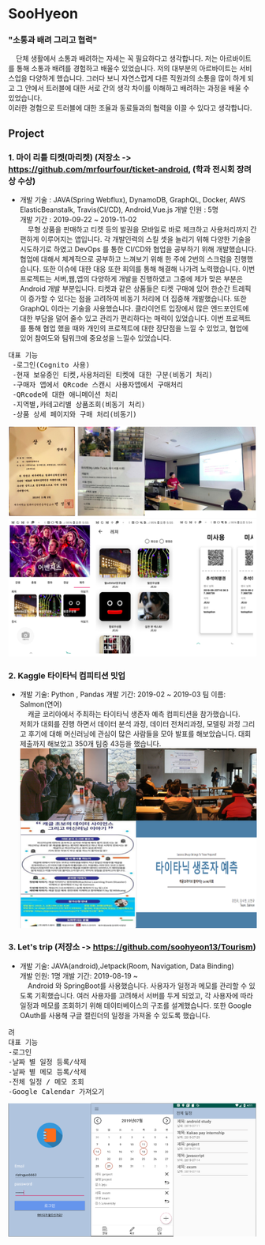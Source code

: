 # SooHyeon
### "소통과 배려 그리고 협력"
&nbsp; &nbsp; 단체 생활에서 소통과 배려하는 자세는 꼭 필요하다고 생각합니다. 저는 아르바이트를 통해 소통과 배려를 경험하고 배울수 있었습니다. 저의 대부분의 아르바이트는 서비스업을 다양하게 했습니다. 그러다 보니 자연스럽게 다른 직원과의 소통을 많이 하게 되고 그 안에서 트러블에 대한 서로 간의 생각 차이를 이해하고 배려하는 과정을 배울 수 있었습니다.<br>
이러한 경험으로 트러블에 대한 조율과 동료들과의 협력을 이끌 수 있다고 생각합니다.
 

## Project

### 1. 마이 리틀 티켓(마리켓) (저장소 -> https://github.com/mrfourfour/ticket-android, (학과 전시회 장려상 수상)<br>
-  개발 기술 : JAVA(Spring Webflux), DynamoDB, GraphQL, Docker, AWS ElasticBeanstalk, Travis(CI/CD), Android,Vue.js 
   개발 인원 : 5명 <br>
   개발 기간 : 2019-09-22 ~ 2019-11-02 <br>
&nbsp; &nbsp; 무형 상품을 판매하고 티켓 등의 발권을 모바일로 바로 체크하고 사용처리까지 간편하게 이루어지는 앱입니다. 각 개발인력의 스킬 셋을 늘리기 위해 다양한 기술을 시도하기로 하였고 DevOps 를 통한 CI/CD와 협업을 공부하기 위해 개발했습니다. 협업에 대해서 체계적으로 공부하고 느껴보기 위해 한 주에 2번의 스크럼을 진행했습니다. 또한 이슈에 대한 대응 또한 회의를 통해 해결해 나가려 노력했습니다. 이번 프로젝트는 서버,웹,앱의 다양하게 개발을 진행하였고 그중에 제가 맞은 부분은 Android 개발 부분입니다. 티켓과 같은 상품들은 티켓 구매에 있어 한순간 트레픽이 증가할 수 있다는 점을 고려하여 비동기 처리에 더 집중해 개발했습니다. 또한 GraphQL 이라는 기술을 사용했습니다. 클라이언트 입장에서 많은 엔드포인트에 대한 부담을 덜어 줄수 있고 관리가 편리하다는 매력이 있었습니다. 이번 프로젝트를 통해 협업 했을 때와 개인의 프로젝트에 대한 장단점을 느낄 수 있었고, 협업에 있어 참여도와 팀워크에 중요성을 느낄수 있었습니다.      <br>
<pre>
대표 기능
 -로그인(Cognito 사용)
 -현재 보유중인 티켓,사용처리된 티켓에 대한 구분(비동기 처리)
 -구매자 앱에서 QRcode 스캔시 사용자앱에서 구매처리
 -QRcode에 대한 애니메이션 처리
 -지역별,카테고리별 상품조회(비동기 처리)
 -상품 상세 페이지와 구매 처리(비동기)
</pre>    
![ex_screenshot](./image/ticket.png) ![ex_screenshot](./image/ticket_main.png)

### 2. Kaggle 타이타닉 컴피티션 밋업 <br>
-  개발 기술: Python , Pandas 개발 기간: 2019-02 ~ 2019-03 팀 이름: Salmon(연어) <br>
&nbsp; &nbsp; 캐글 코리아에서 주최하는 타이타닉 생존자 예측 컴피티션을 참가했습니다. <br>
저희가 대회를 진행 하면서 데이터 분석 과정, 데이터 전처리과정, 모델링 과정 그리고 후기에 대해 머신러닝에 관심이 많은 사람들을 모아 발표를 해보았습니다. 대회 제출까지 해보았고 350개 팀중 43등을 했습니다.   
![ex_screenshot](./image/kaggle_competition.PNG)<br>

### 3. Let's trip (저장소 -> https://github.com/soohyeon13/Tourism) <br>
-  개발 기술: JAVA(android),Jetpack(Room, Navigation, Data Binding) <br>
   개발 인원: 1명
   개발 기간: 2019-08-19 ~  <br>
&nbsp; &nbsp; Android 와 SpringBoot를 사용했습니다. 사용자가 일정과 메모를 관리할 수 있도록 기획했습니다. 여러 사용자를 고려해서 서버를 두게 되었고, 각 사용자에 따라 일정과 메모를 조회하기 위해 데이터베이스의 구조를 설계했습니다. 또한 Google OAuth를 사용해 구글 캘린더의 일정을 가져올 수 있도록 했습니다.  <br>
<pre>려
대표 기능 
-로그인
-날짜 별 일정 등록/삭제
-날짜 별 메모 등록/삭제
-전체 일정 / 메모 조회
-Google Calendar 가져오기
</pre>
![ex_screenshot](./image/diaryimage.PNG)<br>



